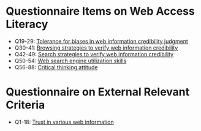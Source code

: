 # Questionnaire Items on Web Access Literacy

* Q19-29: [Tolerance for biases in web information credibility judgment](https://github.com/hontolab/web-access-literacy/blob/master/bias-tolerance.md)
* Q30-41: [Browsing strategies to verify web information credibility](https://github.com/hontolab/web-access-literacy/blob/master/browsing-strategy.md)
* Q42-49: [Search strategies to verify web information credibility](https://github.com/hontolab/web-access-literacy/blob/master/search-strategy.md)
* Q50-54: [Web search engine utilization skills](https://github.com/hontolab/web-access-literacy/blob/master/search-engine-skill-level.md)
* Q56-88: [Critical thinking attitude](https://github.com/hontolab/web-access-literacy/blob/master/critical-thinking-disposition.md)

# Questionnaire on External Relevant Criteria

* Q1-18: [Trust in various web information](https://github.com/hontolab/web-access-literacy/blob/master/web-trust.md)
